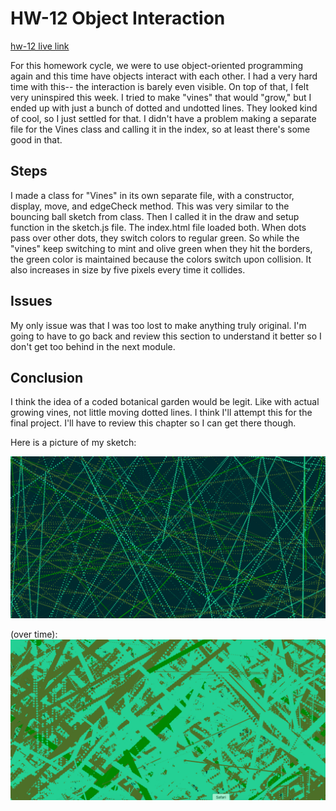 # HW-12 Object Interaction

[hw-12 live link](https://katholmgren.github.io/120-work/hw-12/)

For this homework cycle, we were to use object-oriented programming again and this time have objects interact with each other. I had a very hard time with this-- the interaction is barely even visible. On top of that, I felt very uninspired this week. I tried to make "vines" that would "grow," but I ended up with just a bunch of dotted and undotted lines. They looked kind of cool, so I just settled for that. I didn't have a problem making a separate file for the Vines class and calling it in the index, so at least there's some good in that.

## Steps

I made a class for "Vines" in its own separate file, with a constructor, display, move, and edgeCheck method. This was very similar to the bouncing ball sketch from class. Then I called it in the draw and setup function in the sketch.js file. The index.html file loaded both. When dots pass over other dots, they switch colors to regular green. So while the "vines" keep switching to mint and olive green when they hit the borders, the green color is maintained because the colors switch upon collision. It also increases in size by five pixels every time it collides.

## Issues

My only issue was that I was too lost to make anything truly original. I'm going to have to go back and review this section to understand it better so I don't get too behind in the next module.

## Conclusion

I think the idea of a coded botanical garden would be legit. Like with actual growing vines, not little moving dotted lines. I think I'll attempt this for the final project. I'll have to review this chapter so I can get there though.

Here is a picture of my sketch:

![Image of hw-12](hw-12_img.png)

(over time):
![Image 2 of hw-12](hw-12_img2.png)
